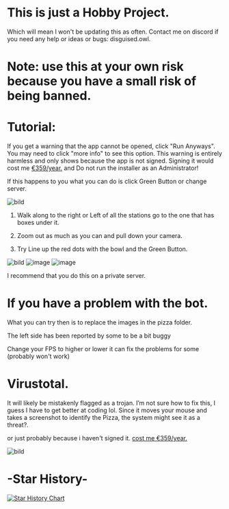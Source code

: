 # This is just a Hobby Project.
Which will mean I won't be updating this as often.
Contact me on discord if you need any help or ideas or bugs: disguised.owl.

# Note: use this at your own risk because you have a small risk of being banned.

# Tutorial:
If you get a warning that the app cannot be opened, click "Run Anyways". You may need to click "more info" to see this option.
This warning is entirely harmless and only shows because the app is not signed. Signing it would cost me [€359/year.](https://shop.certum.eu/data-security/code-signing-certificates/certum-ev-code-sigining.html)
and Do not run the installer as an Administrator!

If this happens to you what you can do is click Green Button or change server.

![bild](https://github.com/DisguisedOwI/Pizza-Bakery-Fram-Bot/assets/92737576/2f0c7c75-668a-4821-98f8-84c52d9da324)

1. Walk along to the right or Left of all the stations go to the one that has boxes under it.

2. Zoom out as much as you can and pull down your camera.

3. Try Line up the red dots with the bowl and the Green Button.

![bild](https://github.com/user-attachments/assets/d1390a83-022b-4892-ae17-9cef1d744c62)
![image](https://github.com/user-attachments/assets/f458fb4b-5539-4ec1-b162-582b5168be83)
![image](https://github.com/user-attachments/assets/c65f7e87-97c2-472d-9978-6f9adcf3d67d)


I recommend that you do this on a private server.

# If you have a problem with the bot.
What you can try then is to replace the images in the pizza folder.

The left side has been reported by some to be a bit buggy

Change your FPS to higher or lower it can fix the problems for some (probably won't work)


# Virustotal.
It will likely be mistakenly flagged as a trojan.
I’m not sure how to fix this, I guess I have to get better at coding lol.
Since it moves your mouse and takes a screenshot to identify the Pizza, the system might see it as a threat?.

or just probably because i haven't signed it. [cost me €359/year.](https://shop.certum.eu/data-security/code-signing-certificates/certum-ev-code-sigining.html)

![bild](https://github.com/DisguisedOwI/Pizza-Bakery-Fram-Bot/assets/92737576/a543b69d-a17d-4d07-9f8c-fef89087066a)


# -Star History-

[![Star History Chart](https://api.star-history.com/svg?repos=DisguisedOwI/Pizza-Bakery-Fram-Bot&type=Timeline)](https://star-history.com/#DisguisedOwI/Pizza-Bakery-Fram-Bot&Timeline)
